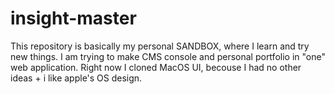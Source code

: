 # insight-master
This repository is basically my personal SANDBOX, where I learn and try new things. I am trying to make CMS console and personal portfolio in "one" web application. 
Right now I cloned MacOS UI, becouse I had no other ideas + i like apple's OS design. 
